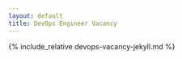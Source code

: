 ```yaml
---
layout: default
title: DevOps Engineer Vacancy
---
```


{% include_relative devops-vacancy-jekyll.md %}

